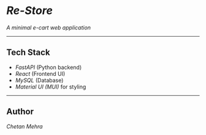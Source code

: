 # _Re-Store_

_A minimal e-cart web application_

---

## Tech Stack

- _FastAPI_ (Python backend)
- _React_ (Frontend UI)
- _MySQL_ (Database)
- _Material UI (MUI)_ for styling

---

## Author

_Chetan Mehra_
